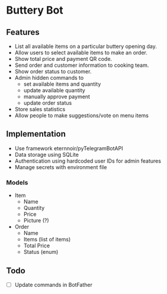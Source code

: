 # Buttery Bot

## Features

- List all available items on a particular buttery opening day.
- Allow users to select available items to make an order.
- Show total price and payment QR code.
- Send order and customer information to cooking team.
- Show order status to customer.
- Admin hidden commands to
    - set available items and quantity
    - update available quantity
    - manually approve payment
    - update order status
- Store sales statistics
- Allow people to make suggestions/vote on menu items

## Implementation

- Use framework eternnoir/pyTelegramBotAPI
- Data storage using SQLite
- Authentication using hardcoded user IDs for admin features
- Manage secrets with environment file

### Models

- Item 
    - Name
    - Quantity
    - Price
    - Picture (?)
- Order 
    - Name
    - Items (list of items)
    - Total Price
    - Status (enum)


## Todo

- [ ] Update commands in BotFather